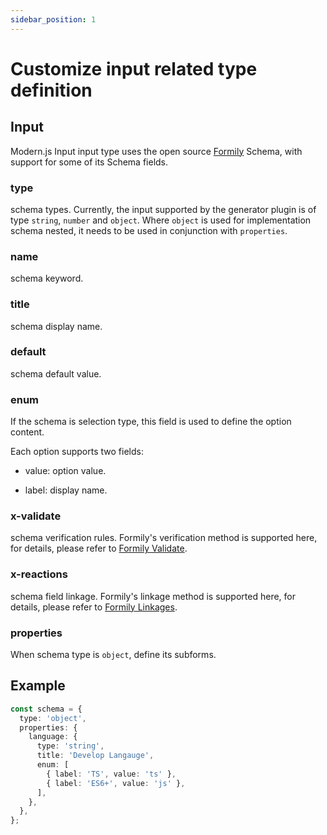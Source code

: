 ```yaml
---
sidebar_position: 1
---
```


# Customize input related type definition

## Input

Modern.js Input input type uses the open source [Formily](https://formilyjs.org/) Schema, with support for some of its Schema fields.

### type

schema types. Currently, the input supported by the generator plugin is of type `string`, `number` and `object`. Where `object` is used for implementation schema nested, it needs to be used in conjunction with `properties`.

### name

schema keyword.

### title

schema display name.

### default

schema default value.

### enum

If the schema is selection type, this field is used to define the option content.

Each option supports two fields:

- value: option value.

- label: display name.

### x-validate

schema verification rules. Formily's verification method is supported here, for details, please refer to [Formily Validate](https://formilyjs.org/zh-CN/guide/advanced/validate).

### x-reactions

schema field linkage. Formily's linkage method is supported here, for details, please refer to [Formily Linkages](https://formilyjs.org/zh-CN/guide/advanced/linkages).

### properties

When schema type is `object`, define its subforms.

## Example

```typescript
const schema = {
  type: 'object',
  properties: {
    language: {
      type: 'string',
      title: 'Develop Langauge',
      enum: [
        { label: 'TS', value: 'ts' },
        { label: 'ES6+', value: 'js' },
      ],
    },
  },
};
```
